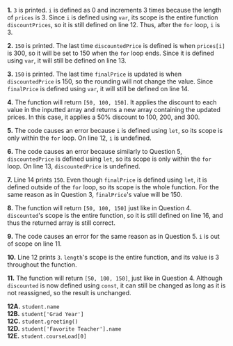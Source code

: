 **1.** `3` is printed. `i` is defined as 0 and increments 3 times because the length of `prices` is 3. Since `i` is defined using `var`, its scope is the entire function `discountPrices`, so it is still defined on line 12. Thus, after the `for` loop, `i` is 3.

**2.** `150` is printed. The last time `discountedPrice` is defined is when `prices[i]` is 300, so it will be set to 150 when the `for` loop ends. Since it is defined using `var`, it will still be defined on line 13.

**3.** `150` is printed. The last time `finalPrice` is updated is when `discountedPrice` is 150, so the rounding will not change the value. Since `finalPrice` is defined using `var`, it will still be defined on line 14.

**4.** The function will return `[50, 100, 150]`. It applies the discount to each value in the inputted array and returns a new array containing the updated prices. In this case, it applies a 50% discount to 100, 200, and 300.

**5.** The code causes an error because `i` is defined using `let`, so its scope is only within the `for` loop. On line 12, `i` is undefined.

**6.** The code causes an error because similarly to Question 5, `discountedPrice` is defined using `let`, so its scope is only within the `for` loop. On line 13, `discountedPrice` is undefined.

**7.** Line 14 prints `150`. Even though `finalPrice` is defined using `let`, it is defined outside of the `for` loop, so its scope is the whole function. For the same reason as in Question 3, `finalPrice`'s value will be 150.

**8.** The function will return `[50, 100, 150]` just like in Question 4. `discounted`'s scope is the entire function, so it is still defined on line 16, and thus the returned array is still correct.

**9.** The code causes an error for the same reason as in Question 5. `i` is out of scope on line 11.

**10.** Line 12 prints `3`. `length`'s scope is the entire function, and its value is 3 throughout the function.

**11.** The function will return `[50, 100, 150]`, just like in Question 4. Although `discounted` is now defined using `const`, it can still be changed as long as it is not reassigned, so the result is unchanged.

**12A.** `student.name` \
**12B.** `student['Grad Year']` \
**12C.** `student.greeting()` \
**12D.** `student['Favorite Teacher'].name` \
**12E.** `student.courseLoad[0]`
